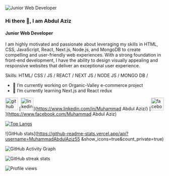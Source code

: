 ![Junior Web Developer](https://live.staticflickr.com/65535/51350239267_54560763e6_b.jpg)

### Hi there 👋, I am Abdul Aziz
#### Junior Web Developer

 I am highly motivated and passionate about leveraging my skills in HTML, CSS, JavaScript, React, Next.js, Node.js, and MongoDB to create compelling and user-friendly web experiences. With a strong foundation in front-end development, I have the ability to design visually appealing and responsive websites that deliver an exceptional user experience.

Skills: HTML/ CSS / JS / REACT / NEXT JS / NODE JS / MONGO DB /  

- 🔭 I’m currently working on Organic-Valley e-commerce project 
- 🌱 I’m currently learning Next.js and React redux 


[<img src='https://cdn.jsdelivr.net/npm/simple-icons@3.0.1/icons/github.svg' alt='github' height='40'>](https://github.com/MuhammadAbdulAziz55 )  [<img src='https://cdn.jsdelivr.net/npm/simple-icons@3.0.1/icons/linkedin.svg' alt='linkedin' height='40'>](https://www.linkedin.com/in/Muhammad Abdul Aziz/)  [<img src='https://cdn.jsdelivr.net/npm/simple-icons@3.0.1/icons/facebook.svg' alt='facebook' height='40'>](https://www.facebook.com/Muhammad Abdul Aziz)  

[![Top Langs](https://github-readme-stats.vercel.app/api/top-langs/?username=MuhammadAbdulAziz55 )](https://github.com/anuraghazra/github-readme-stats)

![GitHub stats](https://github-readme-stats.vercel.app/api?username=MuhammadAbdulAziz55 &show_icons=true&count_private=true)  

![GitHub Activity Graph](https://activity-graph.herokuapp.com/graph?username=MuhammadAbdulAziz55 )  

![GitHub streak stats](https://streak-stats.demolab.com/?user=MuhammadAbdulAziz55 )  

![Profile views](https://gpvc.arturio.dev/MuhammadAbdulAziz55 )  





